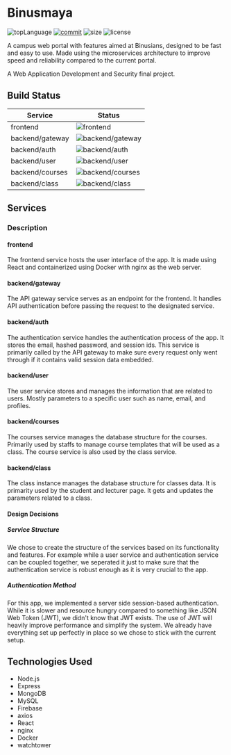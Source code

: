 # Binusmaya
![topLanguage](https://img.shields.io/github/languages/top/zefryuuko/wads-final-project) [![commit](https://img.shields.io/github/last-commit/getliberated/wads-final-project)](https://github.com/zefryuuko/wads-Final-Project/commits/master) ![size](https://img.shields.io/github/repo-size/zefryuuko/wads-final-project) ![license](https://img.shields.io/github/license/zefryuuko/wads-final-project)

A campus web portal with features aimed at Binusians, designed to be fast and easy to use. Made using the microservices architecture to improve speed and reliability compared to the current portal.

A Web Application Development and Security final project.

## Build Status

|Service|Status|
|-------|------|
|frontend|![frontend](https://github.com/zefryuuko/wads-final-project/workflows/frontend/badge.svg)|
|backend/gateway|![backend/gateway](https://github.com/zefryuuko/wads-final-project/workflows/backend/gateway/badge.svg)|
|backend/auth|![backend/auth](https://github.com/zefryuuko/wads-final-project/workflows/backend/auth/badge.svg)|
|backend/user|![backend/user](https://github.com/zefryuuko/wads-final-project/workflows/backend/user/badge.svg)|
|backend/courses|![backend/courses](https://github.com/zefryuuko/wads-final-project/workflows/backend/courses/badge.svg)|
|backend/class|![backend/class](https://github.com/zefryuuko/wads-final-project/workflows/backend/class/badge.svg)|


## Services

### Description
#### frontend
The frontend service hosts the user interface of the app. It is made using React and containerized using Docker with nginx as the web server.

#### backend/gateway
The API gateway service serves as an endpoint for the frontend. It handles API authentication before passing the request to the designated service.

#### backend/auth
The authentication service handles the authentication process of the app. It stores the email, hashed password, and session ids. This service is primarily called by the API gateway to make sure every request only went through if it contains valid session data embedded.

#### backend/user
The user service stores and manages the information that are related to users. Mostly parameters to a specific user such as name, email, and profiles.

#### backend/courses
The courses service manages the database structure for the courses. Primarily used by staffs to manage course templates that will be used as a class. The course service is also used by the class service.

#### backend/class
The class instance manages the database structure for classes data. It is primarity used by the student and lecturer page. It gets and updates the parameters related to a class.

#### Design Decisions

##### Service Structure
We chose to create the structure of the services based on its functionality and features. For example while a user service and authentication service can be coupled together, we seperated it just to make sure that the authentication service is robust enough as it is very crucial to the app.

##### Authentication Method
For this app, we implemented a server side session-based authentication. While it is slower and resource hungry compared to something like JSON Web Token (JWT), we didn't know that JWT exists. The use of JWT will heavily improve performance and simplify the system. We already have everything set up perfectly in place so we chose to stick with the current setup.

## Technologies Used
- Node.js
- Express
- MongoDB
- MySQL
- Firebase
- axios
- React
- nginx
- Docker
- watchtower
